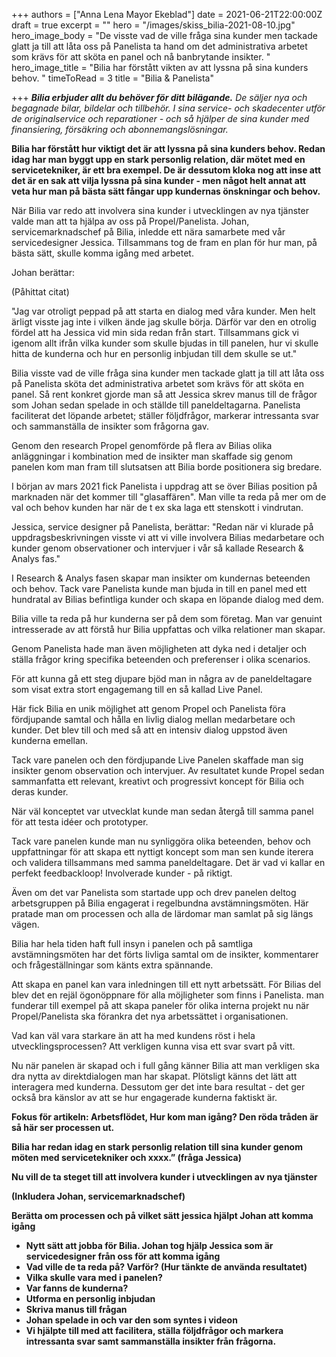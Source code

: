 +++
authors = ["Anna Lena Mayor Ekeblad"]
date = 2021-06-21T22:00:00Z
draft = true
excerpt = ""
hero = "/images/skiss_bilia-2021-08-10.jpg"
hero_image_body = "De visste vad de ville fråga sina kunder men tackade glatt ja till att låta oss på Panelista ta hand om det administrativa arbetet som krävs för att  sköta en panel och nå banbrytande insikter. "
hero_image_title = "Bilia har förstått vikten av att lyssna på sina kunders behov. "
timeToRead = 3
title = "Bilia & Panelista"

+++
**_Bilia erbjuder allt du behöver för ditt bilägande._** _De säljer nya och begagnade bilar, bildelar och tillbehör. I sina service- och skadecenter utför de originalservice och reparationer - och så hjälper de sina kunder med finansiering, försäkring och abonnemangslösningar._

**Bilia har förstått hur viktigt det är att lyssna på sina kunders behov. Redan idag har man byggt upp en stark personlig relation, där mötet med en servicetekniker, är ett bra exempel. De är dessutom kloka nog att inse att det är en sak att vilja lyssna på sina kunder - men något helt annat att veta hur man på bästa sätt fångar upp kundernas önskningar och behov.**

När Bilia var redo att involvera sina kunder i utvecklingen av nya tjänster valde man att ta hjälpa av oss på Propel/Panelista. Johan, servicemarknadschef på Bilia, inledde ett nära samarbete med vår servicedesigner Jessica. Tillsammans tog de fram en plan för hur man, på bästa sätt, skulle komma igång med arbetet. 

Johan berättar: 

(Påhittat citat) 

"Jag var otroligt peppad på att starta en dialog med våra kunder. Men helt ärligt visste jag inte i vilken ände jag skulle börja. Därför var den en otrolig fördel att ha Jessica vid min sida redan från start. Tillsammans gick vi igenom allt ifrån vilka kunder som skulle bjudas in till panelen, hur vi skulle hitta de kunderna och hur en personlig inbjudan till dem skulle se ut."

Bilia visste vad de ville fråga sina kunder men tackade glatt ja till att låta oss på Panelista sköta det administrativa arbetet som krävs för att sköta en panel. Så rent konkret gjorde man så att Jessica skrev manus till de frågor som Johan sedan spelade in och ställde till paneldeltagarna. Panelista faciliterat det löpande arbetet; ställer följdfrågor, markerar intressanta svar och sammanställa de insikter som frågorna gav. 

Genom den research Propel genomförde på flera av Bilias olika anläggningar i kombination med de insikter man skaffade sig genom panelen kom man fram till slutsatsen att Bilia borde positionera sig bredare.

I början av mars 2021 fick Panelista i uppdrag att se över Bilias position på marknaden när det kommer till "glasaffären". Man ville ta reda på mer om de val och behov kunden har när de t ex ska laga ett stenskott i vindrutan.

Jessica, service designer på Panelista, berättar: "Redan när vi klurade på uppdragsbeskrivningen visste vi att vi ville involvera Bilias medarbetare och kunder genom observationer och intervjuer i vår så kallade Research & Analys fas."

I Research & Analys fasen skapar man insikter om kundernas beteenden och behov. Tack vare Panelista kunde man bjuda in till en panel med ett hundratal av Bilias befintliga kunder och skapa en löpande dialog med dem.

Bilia ville ta reda på hur kunderna ser på dem som företag. Man var genuint intresserade av att förstå hur Bilia uppfattas och vilka relationer man skapar.

Genom Panelista hade man även möjligheten att dyka ned i detaljer och ställa frågor kring specifika beteenden och preferenser i olika scenarios.

För att kunna gå ett steg djupare bjöd man in några av de paneldeltagare som visat extra stort engagemang till en så kallad Live Panel.

Här fick Bilia en unik möjlighet att genom Propel och Panelista föra fördjupande samtal och hålla en livlig dialog mellan medarbetare och kunder. Det blev till och med så att en intensiv dialog uppstod även kunderna emellan.

Tack vare panelen och den fördjupande Live Panelen skaffade man sig insikter genom observation och intervjuer. Av resultatet kunde Propel sedan sammanfatta ett relevant, kreativt och progressivt koncept för Bilia och deras kunder.

När väl konceptet var utvecklat kunde man sedan återgå till samma panel för att testa idéer och prototyper.

Tack vare panelen kunde man nu synliggöra olika beteenden, behov och uppfattningar för att skapa ett nyttigt koncept som man sen kunde iterera och validera tillsammans med samma paneldeltagare. Det är vad vi kallar en perfekt feedbackloop! Involverade kunder - på riktigt.

Även om det var Panelista som startade upp och drev panelen deltog arbetsgruppen på Bilia engagerat i regelbundna avstämningsmöten. Här pratade man om processen och alla de lärdomar man samlat på sig längs vägen.

Bilia har hela tiden haft full insyn i panelen och på samtliga avstämningsmöten har det förts livliga samtal om de insikter, kommentarer och frågeställningar som känts extra spännande.

Att skapa en panel kan vara inledningen till ett nytt arbetssätt. För Bilias del blev det en rejäl ögonöppnare för alla möjligheter som finns i Panelista. man funderar till exempel på att skapa paneler för olika interna projekt nu när Propel/Panelista ska förankra det nya arbetssättet i organisationen.

Vad kan väl vara starkare än att ha med kundens röst i hela utvecklingsprocessen? Att verkligen kunna visa ett svar svart på vitt.

Nu när panelen är skapad och i full gång känner Bilia att man verkligen ska dra nytta av direktdialogen man har skapat. Plötsligt känns det lätt att interagera med kunderna. Dessutom ger det inte bara resultat - det ger också bra känslor av att se hur engagerade kunderna faktiskt är.

**Fokus för artikeln: Arbetsflödet, Hur kom man igång? Den röda tråden är så här ser processen ut.**

**Bilia har redan idag en stark personlig relation till sina kunder genom möten med servicetekniker och xxxx.” (fråga Jessica)**

**Nu vill de ta steget till att involvera kunder i utvecklingen av nya tjänster**

**(Inkludera Johan, servicemarknadschef)**

**Berätta om processen och på vilket sätt jessica hjälpt Johan att komma igång**

* **Nytt sätt att jobba för Bilia. Johan tog hjälp Jessica som är servicedesigner från oss för att komma igång**
* **Vad ville de ta reda på? Varför? (Hur tänkte de använda resultatet)**
* **Vilka skulle vara med i panelen?**
* **Var fanns de kunderna?**
* **Utforma en personlig inbjudan**
* **Skriva manus till frågan**
* **Johan spelade in och var den som syntes i videon**
* **Vi hjälpte till med att facilitera, ställa följdfrågor och markera intressanta svar samt sammanställa insikter från frågorna.**